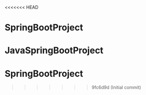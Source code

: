 <<<<<<< HEAD
# SpringBootProject
JavaSpringBootProject
=======
# SpringBootProject 
>>>>>>> 9fc6d9d (Initial commit)
